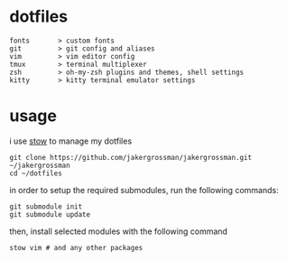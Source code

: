 # dotfiles
```
fonts       > custom fonts
git         > git config and aliases
vim         > vim editor config
tmux        > terminal multiplexer
zsh         > oh-my-zsh plugins and themes, shell settings
kitty       > kitty terminal emulator settings
```

# usage
i use [stow](https://www.gnu.org/software/stow/) to manage my dotfiles

```
git clone https://github.com/jakergrossman/jakergrossman.git ~/jakergrossman
cd ~/dotfiles
```

in order to setup the required submodules, run the following commands:

```
git submodule init
git submodule update
```

then, install selected modules with the following command

```
stow vim # and any other packages
```
